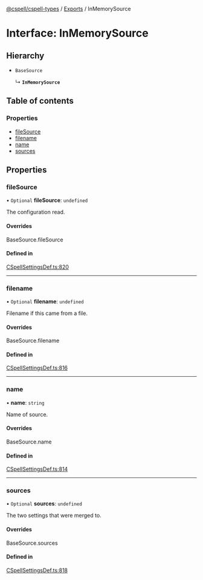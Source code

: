 [@cspell/cspell-types](../README.md) / [Exports](../modules.md) / InMemorySource

# Interface: InMemorySource

## Hierarchy

- `BaseSource`

  ↳ **`InMemorySource`**

## Table of contents

### Properties

- [fileSource](InMemorySource.md#filesource)
- [filename](InMemorySource.md#filename)
- [name](InMemorySource.md#name)
- [sources](InMemorySource.md#sources)

## Properties

### fileSource

• `Optional` **fileSource**: `undefined`

The configuration read.

#### Overrides

BaseSource.fileSource

#### Defined in

[CSpellSettingsDef.ts:820](https://github.com/streetsidesoftware/cspell/blob/fe8778a/packages/cspell-types/src/CSpellSettingsDef.ts#L820)

___

### filename

• `Optional` **filename**: `undefined`

Filename if this came from a file.

#### Overrides

BaseSource.filename

#### Defined in

[CSpellSettingsDef.ts:816](https://github.com/streetsidesoftware/cspell/blob/fe8778a/packages/cspell-types/src/CSpellSettingsDef.ts#L816)

___

### name

• **name**: `string`

Name of source.

#### Overrides

BaseSource.name

#### Defined in

[CSpellSettingsDef.ts:814](https://github.com/streetsidesoftware/cspell/blob/fe8778a/packages/cspell-types/src/CSpellSettingsDef.ts#L814)

___

### sources

• `Optional` **sources**: `undefined`

The two settings that were merged to.

#### Overrides

BaseSource.sources

#### Defined in

[CSpellSettingsDef.ts:818](https://github.com/streetsidesoftware/cspell/blob/fe8778a/packages/cspell-types/src/CSpellSettingsDef.ts#L818)
